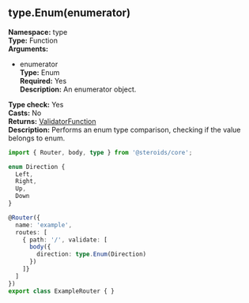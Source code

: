 ## type.Enum(enumerator)

**Namespace:** type  
**Type:** Function  
**Arguments:**
  - enumerator  
    **Type:** Enum  
    **Required:** Yes  
    **Description:** An enumerator object.

**Type check:** Yes  
**Casts:** No  
**Returns:** [ValidatorFunction](../../router-decorator/routedefinition/validationrule/validatorfunction)  
**Description:** Performs an enum type comparison, checking if the value belongs to enum.

```ts
import { Router, body, type } from '@steroids/core';

enum Direction {
  Left,
  Right,
  Up,
  Down
}

@Router({
  name: 'example',
  routes: [
    { path: '/', validate: [
      body({
        direction: type.Enum(Direction)
      })
    ]}
  ]
})
export class ExampleRouter { }
```
